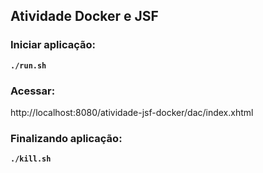 ## Atividade Docker e JSF

### Iniciar aplicação:

**`./run.sh`**

### Acessar: 

http://localhost:8080/atividade-jsf-docker/dac/index.xhtml

### Finalizando aplicação:

**`./kill.sh`**
